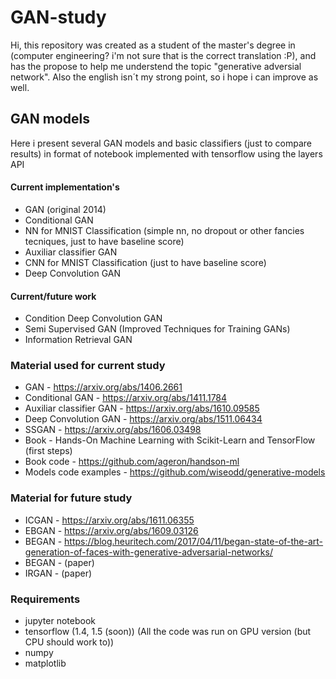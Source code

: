 # GAN-study

Hi, this repository was created as a student of the master's degree in (computer engineering? i'm not sure that is the correct translation :P), and has the propose to help me understend the topic "generative adversial network". Also the english isn´t my strong point, so i hope i can improve as well.

## GAN models

Here i present several GAN models and basic classifiers (just to compare results) in format of notebook implemented with tensorflow using the layers API

#### Current implementation's
* GAN (original 2014)
* Conditional GAN
* NN for MNIST Classification (simple nn, no dropout or other fancies tecniques, just to have baseline score)
* Auxiliar classifier GAN
* CNN for MNIST Classification (just to have baseline score)
* Deep Convolution GAN

#### Current/future work
* Condition Deep Convolution GAN
* Semi Supervised GAN (Improved Techniques for Training GANs)
* Information Retrieval GAN

### Material used for current study
* GAN - https://arxiv.org/abs/1406.2661
* Conditional GAN - https://arxiv.org/abs/1411.1784
* Auxiliar classifier GAN - https://arxiv.org/abs/1610.09585
* Deep Convolution GAN - https://arxiv.org/abs/1511.06434
* SSGAN - https://arxiv.org/abs/1606.03498
* Book - Hands-On Machine Learning with Scikit-Learn and TensorFlow (first steps)
* Book code - https://github.com/ageron/handson-ml
* Models code examples - https://github.com/wiseodd/generative-models

### Material for future study
* ICGAN - https://arxiv.org/abs/1611.06355
* EBGAN - https://arxiv.org/abs/1609.03126
* BEGAN - https://blog.heuritech.com/2017/04/11/began-state-of-the-art-generation-of-faces-with-generative-adversarial-networks/
* BEGAN - (paper)
* IRGAN - (paper)

### Requirements
* jupyter notebook
* tensorflow (1.4, 1.5 (soon)) (All the code was run on GPU version (but CPU should work to))
* numpy
* matplotlib
